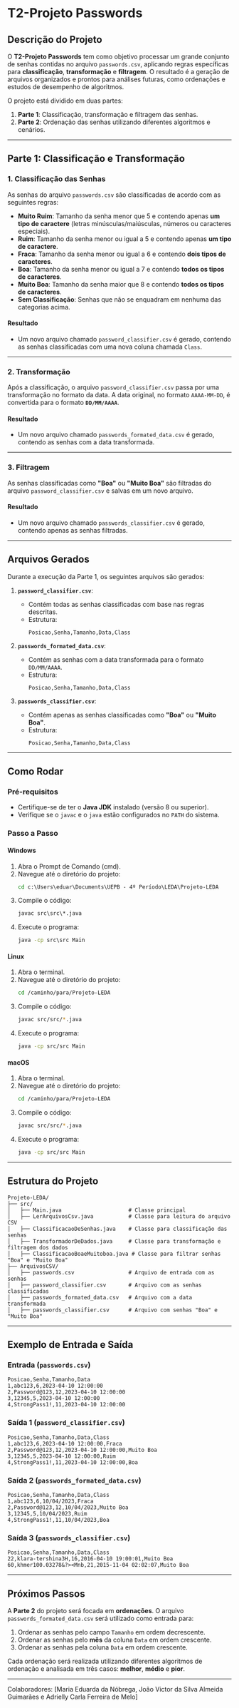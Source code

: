 # T2-Projeto Passwords

## **Descrição do Projeto**
O **T2-Projeto Passwords** tem como objetivo processar um grande conjunto de senhas contidas no arquivo `passwords.csv`, aplicando regras específicas para **classificação**, **transformação** e **filtragem**. O resultado é a geração de arquivos organizados e prontos para análises futuras, como ordenações e estudos de desempenho de algoritmos.

O projeto está dividido em duas partes:
1. **Parte 1**: Classificação, transformação e filtragem das senhas.
2. **Parte 2**: Ordenação das senhas utilizando diferentes algoritmos e cenários.

---

## **Parte 1: Classificação e Transformação**

### **1. Classificação das Senhas**
As senhas do arquivo `passwords.csv` são classificadas de acordo com as seguintes regras:

- **Muito Ruim**: Tamanho da senha menor que 5 e contendo apenas **um tipo de caractere** (letras minúsculas/maiúsculas, números ou caracteres especiais).
- **Ruim**: Tamanho da senha menor ou igual a 5 e contendo apenas **um tipo de caractere**.
- **Fraca**: Tamanho da senha menor ou igual a 6 e contendo **dois tipos de caracteres**.
- **Boa**: Tamanho da senha menor ou igual a 7 e contendo **todos os tipos de caracteres**.
- **Muito Boa**: Tamanho da senha maior que 8 e contendo **todos os tipos de caracteres**.
- **Sem Classificação**: Senhas que não se enquadram em nenhuma das categorias acima.

#### **Resultado**
- Um novo arquivo chamado `password_classifier.csv` é gerado, contendo as senhas classificadas com uma nova coluna chamada `Class`.

---

### **2. Transformação**
Após a classificação, o arquivo `password_classifier.csv` passa por uma transformação no formato da data. A data original, no formato `AAAA-MM-DD`, é convertida para o formato **`DD/MM/AAAA`**.

#### **Resultado**
- Um novo arquivo chamado `passwords_formated_data.csv` é gerado, contendo as senhas com a data transformada.

---

### **3. Filtragem**
As senhas classificadas como **"Boa"** ou **"Muito Boa"** são filtradas do arquivo `password_classifier.csv` e salvas em um novo arquivo.

#### **Resultado**
- Um novo arquivo chamado `passwords_classifier.csv` é gerado, contendo apenas as senhas filtradas.

---

## **Arquivos Gerados**
Durante a execução da Parte 1, os seguintes arquivos são gerados:

1. **`password_classifier.csv`**:
   - Contém todas as senhas classificadas com base nas regras descritas.
   - Estrutura:
     ```
     Posicao,Senha,Tamanho,Data,Class
     ```

2. **`passwords_formated_data.csv`**:
   - Contém as senhas com a data transformada para o formato `DD/MM/AAAA`.
   - Estrutura:
     ```
     Posicao,Senha,Tamanho,Data,Class
     ```

3. **`passwords_classifier.csv`**:
   - Contém apenas as senhas classificadas como **"Boa"** ou **"Muito Boa"**.
   - Estrutura:
     ```
     Posicao,Senha,Tamanho,Data,Class
     ```

---

## **Como Rodar**

### **Pré-requisitos**
- Certifique-se de ter o **Java JDK** instalado (versão 8 ou superior).
- Verifique se o `javac` e o `java` estão configurados no `PATH` do sistema.

### **Passo a Passo**

#### **Windows**
1. Abra o Prompt de Comando (cmd).
2. Navegue até o diretório do projeto:
   ```cmd
   cd c:\Users\eduar\Documents\UEPB - 4º Período\LEDA\Projeto-LEDA
   ```
3. Compile o código:
   ```cmd
   javac src\src\*.java
   ```
4. Execute o programa:
   ```cmd
   java -cp src\src Main
   ```

#### **Linux**
1. Abra o terminal.
2. Navegue até o diretório do projeto:
   ```bash
   cd /caminho/para/Projeto-LEDA
   ```
3. Compile o código:
   ```bash
   javac src/src/*.java
   ```
4. Execute o programa:
   ```bash
   java -cp src/src Main
   ```

#### **macOS**
1. Abra o terminal.
2. Navegue até o diretório do projeto:
   ```bash
   cd /caminho/para/Projeto-LEDA
   ```
3. Compile o código:
   ```bash
   javac src/src/*.java
   ```
4. Execute o programa:
   ```bash
   java -cp src/src Main
   ```

---

## **Estrutura do Projeto**
```plaintext
Projeto-LEDA/
├── src/
│   ├── Main.java                     # Classe principal
│   ├── LerArquivosCsv.java           # Classe para leitura do arquivo CSV
│   ├── ClassificacaoDeSenhas.java    # Classe para classificação das senhas
│   ├── TransformadorDeDados.java     # Classe para transformação e filtragem dos dados
│   ├── ClassificacaoBoaeMuitoboa.java # Classe para filtrar senhas "Boa" e "Muito Boa"
├── ArquivosCSV/
│   ├── passwords.csv                 # Arquivo de entrada com as senhas
│   ├── password_classifier.csv       # Arquivo com as senhas classificadas
│   ├── passwords_formated_data.csv   # Arquivo com a data transformada
│   ├── passwords_classifier.csv      # Arquivo com senhas "Boa" e "Muito Boa"
```

---

## **Exemplo de Entrada e Saída**

### **Entrada (`passwords.csv`)**
```csv
Posicao,Senha,Tamanho,Data
1,abc123,6,2023-04-10 12:00:00
2,Password@123,12,2023-04-10 12:00:00
3,12345,5,2023-04-10 12:00:00
4,StrongPass1!,11,2023-04-10 12:00:00
```

### **Saída 1 (`password_classifier.csv`)**
```csv
Posicao,Senha,Tamanho,Data,Class
1,abc123,6,2023-04-10 12:00:00,Fraca
2,Password@123,12,2023-04-10 12:00:00,Muito Boa
3,12345,5,2023-04-10 12:00:00,Ruim
4,StrongPass1!,11,2023-04-10 12:00:00,Boa
```

### **Saída 2 (`passwords_formated_data.csv`)**
```csv
Posicao,Senha,Tamanho,Data,Class
1,abc123,6,10/04/2023,Fraca
2,Password@123,12,10/04/2023,Muito Boa
3,12345,5,10/04/2023,Ruim
4,StrongPass1!,11,10/04/2023,Boa
```

### **Saída 3 (`passwords_classifier.csv`)**
```csv
Posicao,Senha,Tamanho,Data,Class
22,klara-tershina3H,16,2016-04-10 19:00:01,Muito Boa
60,khmer100.03278&?><Mnb,21,2015-11-04 02:02:07,Muito Boa
```

---

## **Próximos Passos**
A **Parte 2** do projeto será focada em **ordenações**. O arquivo `passwords_formated_data.csv` será utilizado como entrada para:
1. Ordenar as senhas pelo campo `Tamanho` em ordem decrescente.
2. Ordenar as senhas pelo **mês** da coluna `Data` em ordem crescente.
3. Ordenar as senhas pela coluna `Data` em ordem crescente.

Cada ordenação será realizada utilizando diferentes algoritmos de ordenação e analisada em três casos: **melhor**, **médio** e **pior**.

---

Colaboradores: [Maria Eduarda da Nóbrega, João Victor da Silva Almeida Guimarães e Adrielly Carla Ferreira de Melo]
